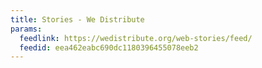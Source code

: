 ```yaml
---
title: Stories - We Distribute
params:
  feedlink: https://wedistribute.org/web-stories/feed/
  feedid: eea462eabc690dc1180396455078eeb2
---
```

